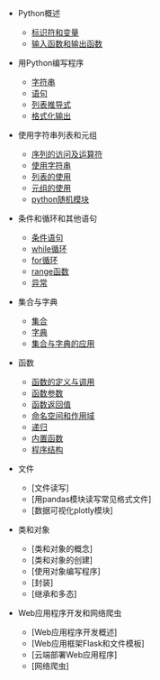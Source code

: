* Python概述

    * [标识符和变量](md/标识符和变量.md)
    * [输入函数和输出函数](md/输入函数和输出函数.md)

* 用Python编写程序

    * [字符串](md/字符串.md)
    * [语句](md/语句.md)
    * [列表推导式](md/列表推导式.md)
    * [格式化输出](md/格式化输出.md)

* 使用字符串列表和元组

    * [序列的访问及运算符](md/序列的访问及运算符.md)
    * [使用字符串](md/使用字符串.md)
    * [列表的使用](md/列表的使用.md)
    * [元组的使用](md/元组的使用.md)
    * [python随机模块](md/python随机模块.md)

* 条件和循环和其他语句

    * [条件语句]()
    * [while循环]()
    * [for循环]()
    * [range函数]()
    * [异常]()

* 集合与字典

    * [集合]()
    * [字典]()
    * [集合与字典的应用]()
 
* 函数

    * [函数的定义与调用]()
    * [函数参数]()
    * [函数返回值]()
    * [命名空间和作用域]()
    * [递归]()
    * [内置函数]()
    * [程序结构]()
  
* 文件

    * [文件读写]
    * [用pandas模块读写常见格式文件]
    * [数据可视化plotly模块]
  
* 类和对象

    * [类和对象的概念]
    * [类和对象的创建]
    * [使用对象编写程序]
    * [封装]
    * [继承和多态]
  
* Web应用程序开发和网络爬虫

    * [Web应用程序开发概述]
    * [Web应用框架Flask和文件模板]
    * [云端部署Web应用程序]
    * [网络爬虫]